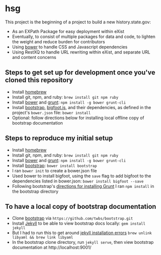 # hsg

This project is the beginning of a project to build a new history.state.gov:

- As an EXPath Package for easy deployment within eXist
- Eventually, to consist of multiple packages for data and code, to lighten the weight and reduce burden for contributors
- Using [bower](http://bower.io/) to handle CSS and Javascript dependencies
- Using RestXQ to handle URL rewriting within eXist, and separate URL and content concerns

## Steps to get set up for development once you've cloned this repository

- Install [homebrew](http://brew.sh#install)
- Install git, npm, and ruby: `brew install git npm ruby`
- Install [bower](http://bower.io/) and [grunt](http://gruntjs.com/): `npm install -g bower grunt-cli`
- Install [bootstrap](https://github.com/twbs/bootstrap), [bigfoot.js](http://www.bigfootjs.com/), and their dependencies, as defined in the project's `bower.json` file: `bower install`
- Optional: follow directions below for installing local offline copy of bootstrap documentation

## Steps to reproduce my initial setup

- Install [homebrew](http://brew.sh#install)
- Install git, npm, and ruby: `brew install git npm ruby`
- Install [bower](http://bower.io/) and [grunt](http://gruntjs.com/): `npm install -g bower grunt-cli`
- Install [bootstrap](https://github.com/twbs/bootstrap): `bower install bootstrap`
- I ran `bower init` to create a bower.json file
- Used bower to install bigfoot, using the `save` flag to add bigfoot to the dependencies listed in bower.json: `bower install bigfoot --save`
- Following bootstrap's [directions for installing Grunt](http://getbootstrap.com/getting-started/#grunt) I ran `npm install` in the bootstrap directory

## To have a local copy of bootstrap documentation
  - Clone [bootstrap](https://github.com/twbs/bootstrap) via `https://github.com/twbs/bootstrap.git`
  - Install [Jekyll](http://jekyllrb.com/docs/installation/) to be able to view bootstrap docs locally: `gem install jekyll`
  - But I had to run this to get around [jekyll installation errors](https://github.com/wayneeseguin/rvm/issues/2689#issuecomment-52753818) `brew unlink libyaml && brew link libyaml`
  - In the bootstrap clone directory, run `jekyll serve`, then view bootstrap documentation at http://localhost:9001/
